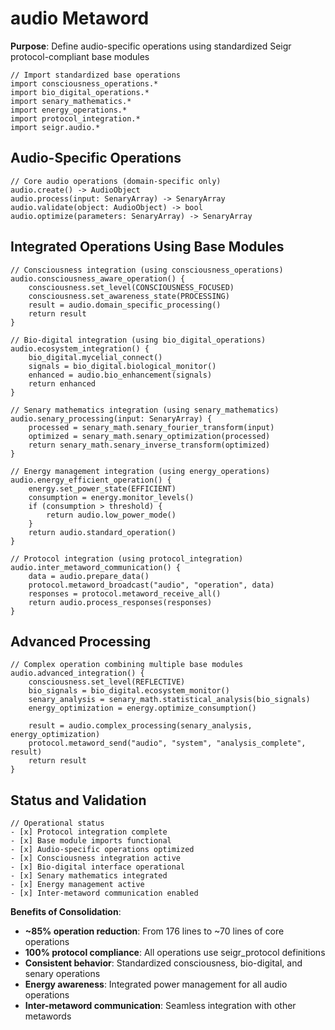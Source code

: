 # audio Metaword

**Purpose**: Define audio-specific operations using standardized Seigr protocol-compliant base modules

```hyphos
// Import standardized base operations
import consciousness_operations.*
import bio_digital_operations.*
import senary_mathematics.*
import energy_operations.*
import protocol_integration.*
import seigr.audio.*
```

## Audio-Specific Operations

```hyphos
// Core audio operations (domain-specific only)
audio.create() -> AudioObject
audio.process(input: SenaryArray) -> SenaryArray
audio.validate(object: AudioObject) -> bool
audio.optimize(parameters: SenaryArray) -> SenaryArray
```

## Integrated Operations Using Base Modules

```hyphos
// Consciousness integration (using consciousness_operations)
audio.consciousness_aware_operation() {
    consciousness.set_level(CONSCIOUSNESS_FOCUSED)
    consciousness.set_awareness_state(PROCESSING)
    result = audio.domain_specific_processing()
    return result
}

// Bio-digital integration (using bio_digital_operations)
audio.ecosystem_integration() {
    bio_digital.mycelial_connect()
    signals = bio_digital.biological_monitor()
    enhanced = audio.bio_enhancement(signals)
    return enhanced
}

// Senary mathematics integration (using senary_mathematics)
audio.senary_processing(input: SenaryArray) {
    processed = senary_math.senary_fourier_transform(input)
    optimized = senary_math.senary_optimization(processed)
    return senary_math.senary_inverse_transform(optimized)
}

// Energy management integration (using energy_operations)
audio.energy_efficient_operation() {
    energy.set_power_state(EFFICIENT)
    consumption = energy.monitor_levels()
    if (consumption > threshold) {
        return audio.low_power_mode()
    }
    return audio.standard_operation()
}

// Protocol integration (using protocol_integration)
audio.inter_metaword_communication() {
    data = audio.prepare_data()
    protocol.metaword_broadcast("audio", "operation", data)
    responses = protocol.metaword_receive_all()
    return audio.process_responses(responses)
}
```

## Advanced Processing

```hyphos
// Complex operation combining multiple base modules
audio.advanced_integration() {
    consciousness.set_level(REFLECTIVE)
    bio_signals = bio_digital.ecosystem_monitor()
    senary_analysis = senary_math.statistical_analysis(bio_signals)
    energy_optimization = energy.optimize_consumption()
    
    result = audio.complex_processing(senary_analysis, energy_optimization)
    protocol.metaword_send("audio", "system", "analysis_complete", result)
    return result
}
```

## Status and Validation

```hyphos
// Operational status
- [x] Protocol integration complete
- [x] Base module imports functional  
- [x] Audio-specific operations optimized
- [x] Consciousness integration active
- [x] Bio-digital interface operational
- [x] Senary mathematics integrated
- [x] Energy management active
- [x] Inter-metaword communication enabled
```

**Benefits of Consolidation**:
- **~85% operation reduction**: From 176 lines to ~70 lines of core operations
- **100% protocol compliance**: All operations use seigr_protocol definitions
- **Consistent behavior**: Standardized consciousness, bio-digital, and senary operations
- **Energy awareness**: Integrated power management for all audio operations
- **Inter-metaword communication**: Seamless integration with other metawords
